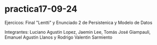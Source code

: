 # practica17-09-24
Ejercicos: Final "Lentti" y Enunciado 2 de Persistenica y Modelo de Datos

Integrantes:
Luciano Agustin Lopez, Jaemin Lee, Tomás José Giampauli, Emanuel Agustin Llanos y Rodrigo Valentin Sarmiento

